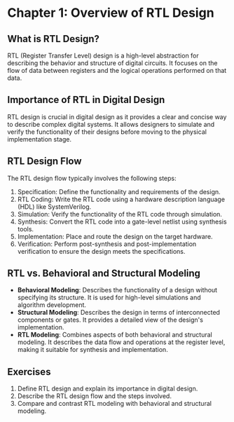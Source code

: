 # Chapter 1: Overview of RTL Design

## What is RTL Design?
RTL (Register Transfer Level) design is a high-level abstraction for describing the behavior and structure of digital circuits. It focuses on the flow of data between registers and the logical operations performed on that data.

## Importance of RTL in Digital Design
RTL design is crucial in digital design as it provides a clear and concise way to describe complex digital systems. It allows designers to simulate and verify the functionality of their designs before moving to the physical implementation stage.

## RTL Design Flow
The RTL design flow typically involves the following steps:
1. Specification: Define the functionality and requirements of the design.
2. RTL Coding: Write the RTL code using a hardware description language (HDL) like SystemVerilog.
3. Simulation: Verify the functionality of the RTL code through simulation.
4. Synthesis: Convert the RTL code into a gate-level netlist using synthesis tools.
5. Implementation: Place and route the design on the target hardware.
6. Verification: Perform post-synthesis and post-implementation verification to ensure the design meets the specifications.

## RTL vs. Behavioral and Structural Modeling
- **Behavioral Modeling**: Describes the functionality of a design without specifying its structure. It is used for high-level simulations and algorithm development.
- **Structural Modeling**: Describes the design in terms of interconnected components or gates. It provides a detailed view of the design's implementation.
- **RTL Modeling**: Combines aspects of both behavioral and structural modeling. It describes the data flow and operations at the register level, making it suitable for synthesis and implementation.

## Exercises

1. Define RTL design and explain its importance in digital design.
2. Describe the RTL design flow and the steps involved.
3. Compare and contrast RTL modeling with behavioral and structural modeling.
